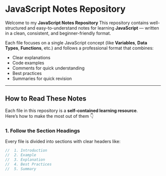 # JavaScript Notes Repository

Welcome to my **JavaScript Notes Repository** 
This repository contains well-structured and easy-to-understand notes for learning **JavaScript** — written in a clean, consistent, and beginner-friendly format.

Each file focuses on a single JavaScript concept (like **Variables**, **Data Types**, **Functions**, etc.) and follows a professional format that combines:
- Clear explanations 
- Code examples 
- Comments for quick understanding 
- Best practices
- Summaries for quick revision   

---

## How to Read These Notes

Each file in this repository is a **self-contained learning resource**.  
Here’s how to make the most out of them 👇  

### 1. **Follow the Section Headings**
Every file is divided into sections with clear headers like:
```js
//  1. Introduction
//  2. Example
//  3. Explanation
//  4. Best Practices
//  5. Summary
